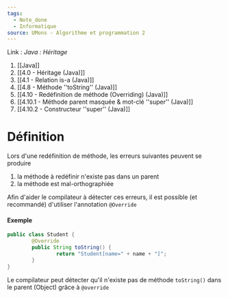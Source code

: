 ```yaml
---
tags:
  - Note_done
  - Informatique
source: UMons - Algorithme et programmation 2
---
```


Link :
_Java : Héritage_
1. [[Java]]
2. [[4.0 - Héritage (Java)]]
3. [[4.1 - Relation is-a (Java)]]
4. [[4.8 - Méthode ''toString'' (Java)]]
5. [[4.10 - Redéfinition de méthode (Overriding) (Java)]]
6. [[4.10.1 - Méthode parent masquée & mot-clé ''super'' (Java)]]
7. [[4.10.2 - Constructeur ''super'' (Java)]]

# Définition
Lors d'une redéfinition de méthode, les erreurs suivantes peuvent se produire 
1. la méthode à redéfinir n'existe pas dans un parent 
2. la méthode est mal-orthographiée 

Afin d'aider le compilateur à détecter ces erreurs, il est possible (et recommandé) d'utiliser l'annotation `@Override`
#### Exemple
```java
public class Student { 
		@Override 
		public String toString() { 
				return "Student[name=" + name + "]"; 
		} 
}
```
Le compilateur peut détecter qu'il n'existe pas de méthode `toString()` dans le parent (Object) grâce à `@override`
